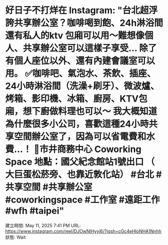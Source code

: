 # 好日子不打烊在 Instagram: "台北超浮誇共享辦公室？咖啡喝到飽、24h淋浴間 還有私人的ktv 包廂可以用～難想像個人、共享辦公室可以這樣子享受… 除了有個人座位以外、還有內建會議室可以用。 ✅咖啡吧、氣泡水、茶飲、插座、24小時淋浴間（洗澡+刷牙）、微波爐、烤箱、影印機、冰箱、廚房、KTV包廂，想下廚做料理也可以～ 我大概知道為什麼很多小公司，喜歡這種24小時共享空間辦公室了，因為可以省電費和水費…！ 📌市井商務中心 Coworking Space 地點：國父紀念館站1號出口 （ 大巨蛋松菸旁、也靠近敦化站） #台北 #共享空間 #共享辦公室 #coworkingspace #工作室 #遠距工作 #wfh #taipei"

建立時間: May 11, 2025 7:41 PM
URL: https://www.instagram.com/reel/DJOwNlHyyj6/?igsh=cGc4eHloNHA1Nnhh
狀態: Wait